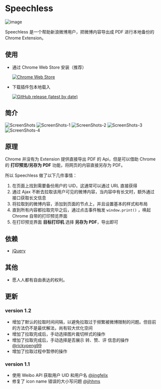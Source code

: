 # Speechless

![image](https://user-images.githubusercontent.com/1685497/202353941-811d2c6c-c10c-45ab-94ed-8811bebc7c34.png)


Speechless 是一个帮助新浪微博用户，把微博内容导出成 PDF 进行本地备份的 Chrome Extension。

## 使用

- 通过 Chrome Web Store 安装（推荐）

  [![Chrome Web Store](https://img.shields.io/chrome-web-store/v/igilfpckopigflpafgoajlljpdhmoall?color=green&label=Chrome%20Web%20Store&logo=google%20chrome&logoColor=white)](https://chrome.google.com/webstore/detail/speechless-%E5%BE%AE%E5%8D%9A%E5%A4%87%E4%BB%BD/igilfpckopigflpafgoajlljpdhmoall)

- 下载插件包本地载入

  [![GitHub release (latest by date)](https://img.shields.io/github/v/release/meterscao/speechless?color=green&label=Latest%20release&logo=github)](https://github.com/meterscao/Speechless/releases)


## 简介
![ScreenShots](https://user-images.githubusercontent.com/1685497/202354135-41665c56-c77d-4ef7-8a10-fdcbc42be822.png)
![ScreenShots-1](https://user-images.githubusercontent.com/1685497/202354146-3286ac55-0c54-4f3f-9776-1b8e372ea547.png)
![ScreenShots-2](https://user-images.githubusercontent.com/1685497/202354154-204ac341-41e4-47ee-b11c-39c7a382ab53.png)
![ScreenShots-3](https://user-images.githubusercontent.com/1685497/202354162-cc241783-b631-4bbd-846b-ee8dc851ae76.png)
![ScreenShots-4](https://user-images.githubusercontent.com/1685497/202354168-0d1bde41-3f20-42b0-a393-8a210b61f643.png)


## 原理

Chrome 并没有为 Extension 提供直接导出 PDF 的 Api，但是可以借助 Chrome 的 **打印预览/另存为 PDF** 功能，将网页的内容直接另存为 PDF。

所以 Speechless 做了以下几件事情：

1. 在页面上找到需要备份用户的 UID，这通常可以通过 URL 直接获得
2. 通过 Ajax 不断去拉取该用户可见的微博内容，当内容中有长文时，额外通过接口获取长文信息
3. 将拉取到的微博内容，添加到页面的节点上，并且设置基本的样式和布局
4. 直到所有内容都拉取完毕之后，通过点击事件触发 `window.print()` ，唤起 Chrome 自带的打印预览界面
5. 在打印预览界面 **目标打印机** 选择 **另存为 PDF**，导出即可

## 依赖

- [jQuery](https://github.com/jquery/jquery)

## 其他

- 愿人人都有自由表达的权利。

## 更新
### version 1.2 
- 增加了默认的拉取时间间隔，以避免拉取过于频繁被微博限制的问题。但目前的方法仍不是最优解法，尚有较大优化空间
- 增加了拉取完成后，手动选择图片裁切样式的操作
- 增加了拉取完成后，手动选择是否展示 转、赞、评 信息的操作 [@rickypeng99](https://github.com/rickypeng99)
- 增加了拉取过程中暂停的操作
### version 1.1 
- 使用 Weibo API 获取用户 UID 和用户名 [@jingfelix](https://github.com/jingfelix)
- 修复了 icon name 错误的大小写问题  [@jjhhms](https://github.com/jjhhms)


